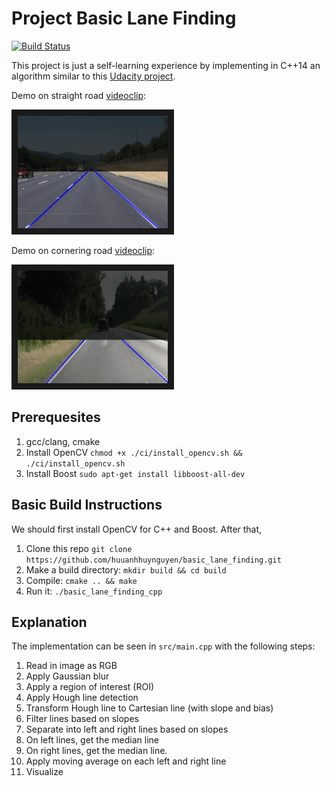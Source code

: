 # Project Basic Lane Finding 

[![Build Status](https://travis-ci.com/huuanhhuynguyen/basic_lane_finding.svg?branch=master)](https://travis-ci.com/huuanhhuynguyen/basic_lane_finding)

This project is just a self-learning experience by implementing in C++14 an 
algorithm similar to this
 [Udacity project](https://github.com/ndrplz/self-driving-car/blob/master/project_1_lane_finding_basic/).

Demo on straight road [videoclip](https://www.youtube.com/watch?v=mbqWboRy95Q):

<a href="https://www.youtube.com/watch?v=mbqWboRy95Q" target="_blank">
<img src="./data/straight.gif" alt="circuit" width="240" height="180" border="10" /></a>

Demo on cornering road [videoclip](https://www.youtube.com/watch?v=qCyg2w0ElU4):

<a href="https://www.youtube.com/watch?v=qCyg2w0ElU4" target="_blank">
<img src="./data/corner.gif" alt="circuit" width="240" height="180" border="10" /></a>

## Prerequesites
1. gcc/clang, cmake
2. Install OpenCV `chmod +x ./ci/install_opencv.sh && ./ci/install_opencv.sh` 
3. Install  Boost `sudo apt-get install libboost-all-dev`

## Basic Build Instructions
We should first install OpenCV for C++ and Boost. After that,

1. Clone this repo `git clone https://github.com/huuanhhuynguyen/basic_lane_finding.git`
2. Make a build directory: `mkdir build && cd build`
3. Compile: `cmake .. && make`
4. Run it: `./basic_lane_finding_cpp`

## Explanation

The implementation can be seen in `src/main.cpp` with the following steps:

1. Read in image as RGB
2. Apply Gaussian blur
3. Apply a region of interest (ROI)
4. Apply Hough line detection
5. Transform Hough line to Cartesian line (with slope and bias)
6. Filter lines based on slopes
7. Separate into left and right lines based on slopes
8. On left lines, get the median line
9. On right lines, get the median line.
10. Apply moving average on each left and right line
11. Visualize